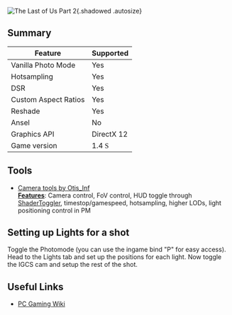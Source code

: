 ![The Last of Us Part 2](Images\TLOU2.png "Shot by IronGauntlet"){.shadowed .autosize}

## Summary

Feature | Supported
--|--
Vanilla Photo Mode | Yes
Hotsampling | Yes
DSR | Yes
Custom Aspect Ratios | Yes
Reshade | Yes
Ansel | No
Graphics API | DirectX 12
Game version | 1.4 <font face="Stores"> S </font>
 
## Tools

* [Camera tools by Otis_Inf](https://patreon.com/Otis_Inf)  
**[Features](https://opm.fransbouma.com/Cameras/tlou2.htm)**: Camera control, FoV control, HUD toggle through [ShaderToggler](https://github.com/FransBouma/ShaderToggler), timestop/gamespeed, hotsampling, higher LODs, light positioning control in PM

## Setting up Lights for a shot

Toggle the Photomode (you can use the ingame bind "P" for easy access). Head to the Lights tab and set up the positions for each light. Now toggle the IGCS cam and setup the rest of the shot.

## Useful Links

* [PC Gaming Wiki](https://pcgamingwiki.com/wiki/The_Last_of_Us_Part_II_Remastered)